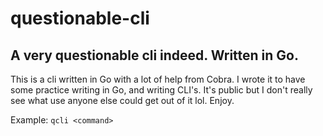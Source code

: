 # questionable-cli
## A very questionable cli indeed. Written in Go.

This is a cli written in Go with a lot of help from Cobra. I wrote it to have some practice writing in Go, and writing CLI's. 
It's public but I don't really see what use anyone else could get out of it lol. Enjoy.

Example: `qcli <command>`
